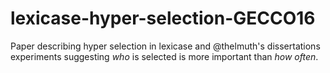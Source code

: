 # lexicase-hyper-selection-GECCO16
Paper describing hyper selection in lexicase and @thelmuth's dissertations experiments suggesting *who* is selected is more important than *how often*.
